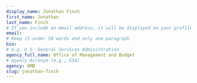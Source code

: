 ```yaml
---
display_name: Jonathan Finch
first_name: Jonathan
last_name: Finch
# If you include an email address, it will be displayed on your profile page
email: 
# Keep it under 50 words and only one paragraph
bio: 
# e.g. U.S. General Services Administration
agency_full_name: Office of Management and Budget
# Agency Acronym [e.g., GSA]
agency: OMB
slug: jonathan-finch
---
```

